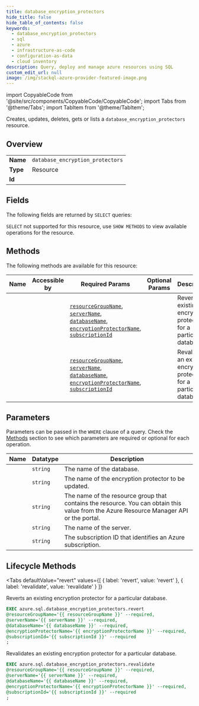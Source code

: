 ```yaml
--- 
title: database_encryption_protectors
hide_title: false
hide_table_of_contents: false
keywords:
  - database_encryption_protectors
  - sql
  - azure
  - infrastructure-as-code
  - configuration-as-data
  - cloud inventory
description: Query, deploy and manage azure resources using SQL
custom_edit_url: null
image: /img/stackql-azure-provider-featured-image.png
---
```


import CopyableCode from '@site/src/components/CopyableCode/CopyableCode';
import Tabs from '@theme/Tabs';
import TabItem from '@theme/TabItem';

Creates, updates, deletes, gets or lists a <code>database_encryption_protectors</code> resource.

## Overview
<table><tbody>
<tr><td><b>Name</b></td><td><code>database_encryption_protectors</code></td></tr>
<tr><td><b>Type</b></td><td>Resource</td></tr>
<tr><td><b>Id</b></td><td><CopyableCode code="azure.sql.database_encryption_protectors" /></td></tr>
</tbody></table>

## Fields

The following fields are returned by `SELECT` queries:

`SELECT` not supported for this resource, use `SHOW METHODS` to view available operations for the resource.


## Methods

The following methods are available for this resource:

<table>
<thead>
    <tr>
    <th>Name</th>
    <th>Accessible by</th>
    <th>Required Params</th>
    <th>Optional Params</th>
    <th>Description</th>
    </tr>
</thead>
<tbody>
<tr>
    <td><a href="#revert"><CopyableCode code="revert" /></a></td>
    <td><CopyableCode code="exec" /></td>
    <td><a href="#parameter-resourceGroupName"><code>resourceGroupName</code></a>, <a href="#parameter-serverName"><code>serverName</code></a>, <a href="#parameter-databaseName"><code>databaseName</code></a>, <a href="#parameter-encryptionProtectorName"><code>encryptionProtectorName</code></a>, <a href="#parameter-subscriptionId"><code>subscriptionId</code></a></td>
    <td></td>
    <td>Reverts an existing encryption protector for a particular database.</td>
</tr>
<tr>
    <td><a href="#revalidate"><CopyableCode code="revalidate" /></a></td>
    <td><CopyableCode code="exec" /></td>
    <td><a href="#parameter-resourceGroupName"><code>resourceGroupName</code></a>, <a href="#parameter-serverName"><code>serverName</code></a>, <a href="#parameter-databaseName"><code>databaseName</code></a>, <a href="#parameter-encryptionProtectorName"><code>encryptionProtectorName</code></a>, <a href="#parameter-subscriptionId"><code>subscriptionId</code></a></td>
    <td></td>
    <td>Revalidates an existing encryption protector for a particular database.</td>
</tr>
</tbody>
</table>

## Parameters

Parameters can be passed in the `WHERE` clause of a query. Check the [Methods](#methods) section to see which parameters are required or optional for each operation.

<table>
<thead>
    <tr>
    <th>Name</th>
    <th>Datatype</th>
    <th>Description</th>
    </tr>
</thead>
<tbody>
<tr id="parameter-databaseName">
    <td><CopyableCode code="databaseName" /></td>
    <td><code>string</code></td>
    <td>The name of the database.</td>
</tr>
<tr id="parameter-encryptionProtectorName">
    <td><CopyableCode code="encryptionProtectorName" /></td>
    <td><code>string</code></td>
    <td>The name of the encryption protector to be updated.</td>
</tr>
<tr id="parameter-resourceGroupName">
    <td><CopyableCode code="resourceGroupName" /></td>
    <td><code>string</code></td>
    <td>The name of the resource group that contains the resource. You can obtain this value from the Azure Resource Manager API or the portal.</td>
</tr>
<tr id="parameter-serverName">
    <td><CopyableCode code="serverName" /></td>
    <td><code>string</code></td>
    <td>The name of the server.</td>
</tr>
<tr id="parameter-subscriptionId">
    <td><CopyableCode code="subscriptionId" /></td>
    <td><code>string</code></td>
    <td>The subscription ID that identifies an Azure subscription.</td>
</tr>
</tbody>
</table>

## Lifecycle Methods

<Tabs
    defaultValue="revert"
    values={[
        { label: 'revert', value: 'revert' },
        { label: 'revalidate', value: 'revalidate' }
    ]}
>
<TabItem value="revert">

Reverts an existing encryption protector for a particular database.

```sql
EXEC azure.sql.database_encryption_protectors.revert 
@resourceGroupName='{{ resourceGroupName }}' --required, 
@serverName='{{ serverName }}' --required, 
@databaseName='{{ databaseName }}' --required, 
@encryptionProtectorName='{{ encryptionProtectorName }}' --required, 
@subscriptionId='{{ subscriptionId }}' --required
;
```
</TabItem>
<TabItem value="revalidate">

Revalidates an existing encryption protector for a particular database.

```sql
EXEC azure.sql.database_encryption_protectors.revalidate 
@resourceGroupName='{{ resourceGroupName }}' --required, 
@serverName='{{ serverName }}' --required, 
@databaseName='{{ databaseName }}' --required, 
@encryptionProtectorName='{{ encryptionProtectorName }}' --required, 
@subscriptionId='{{ subscriptionId }}' --required
;
```
</TabItem>
</Tabs>
